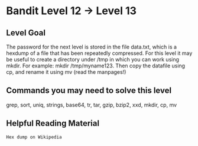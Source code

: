 # Bandit Level 12 → Level 13

## Level Goal

The password for the next level is stored in the file data.txt, which is a hexdump of a file that has been repeatedly compressed. For this level it may be useful to create a directory under /tmp in which you can work using mkdir. For example: mkdir /tmp/myname123. Then copy the datafile using cp, and rename it using mv (read the manpages!)

## Commands you may need to solve this level

grep, sort, uniq, strings, base64, tr, tar, gzip, bzip2, xxd, mkdir, cp, mv

## Helpful Reading Material

    Hex dump on Wikipedia
